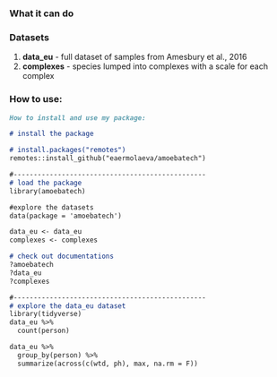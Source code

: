 ### What it can do

### Datasets

1. **data_eu** - full dataset of samples from Amesbury et al., 2016
2. **complexes** - species lumped into complexes with a scale for each complex

### How to use:

```markdown
How to install and use my package:

# install the package

# install.packages("remotes")
remotes::install_github("eaermolaeva/amoebatech")

#------------------------------------------------
# load the package
library(amoebatech)

#explore the datasets
data(package = 'amoebatech')

data_eu <- data_eu
complexes <- complexes

# check out documentations
?amoebatech
?data_eu
?complexes

#------------------------------------------------
# explore the data_eu dataset
library(tidyverse)
data_eu %>%
  count(person)

data_eu %>%
  group_by(person) %>%
  summarize(across(c(wtd, ph), max, na.rm = F))


```

